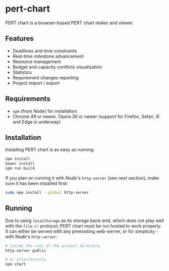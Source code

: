 # pert-chart
PERT chart is a browser-based PERT chart maker and viewer.

## Features
- Deadlines and time constraints
- Real-time milestone advancement
- Resource management
- Budget and capacity conflicts visualization
- Statistics
- Requirement changes reporting
- Project import / export

## Requirements
- `npm` (from Node) for installation.
- Chrome 49 or newer, Opera 36 or newer (support for Firefox, Safari, IE and Edge is underway)


## Installation
Installing PERT chart is as easy as running:
```sh
npm install
bower install
npm run build
```

If you plan on running it with Node's `http-server` (see next section), make sure it has been installed first:
```sh
sudo npm install --global http-server
```

## Running
Due to using `localStorage` as its storage back-end, which does not play well with the `file://` protocol, PERT chart
must be run hosted to work properly. It can either be served with any preexisting web-server, or for simplicity - with
Node's `http-server`:

```sh
# inside the root of the project directory
http-server public

# or alternatively
npm start
```
